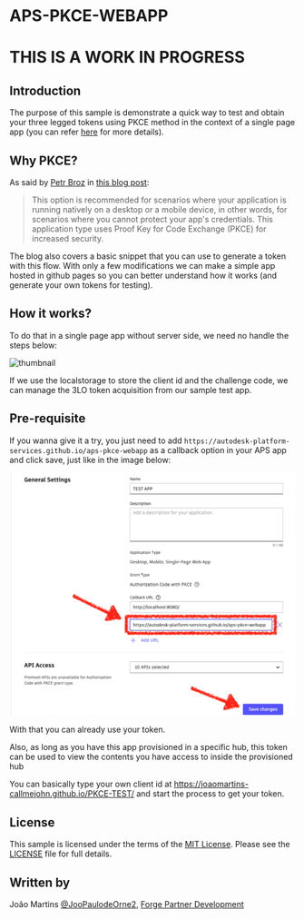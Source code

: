 # APS-PKCE-WEBAPP

# THIS IS A WORK IN PROGRESS

## Introduction

The purpose of this sample is demonstrate a quick way to test and obtain your three legged tokens using PKCE method in the context of a single page app (you can refer [here](https://aps.autodesk.com/en/docs/oauth/v2/tutorials/get-3-legged-token-pkce/) for more details).

## Why PKCE?

As said by [Petr Broz](https://github.com/petrbroz) in [this blog post](https://aps.autodesk.com/blog/new-application-types):

>This option is recommended for scenarios where your application is running natively on a desktop or a mobile device, in other words, for scenarios where you cannot protect your app's credentials. This application type uses Proof Key for Code Exchange (PKCE) for increased security.

The blog also covers a basic snippet that you can use to generate a token with this flow.
With only a few modifications we can make a simple app hosted in github pages so you can better understand how it works (and generate your own tokens for testing).

## How it works?

To do that in a single page app without server side, we need no handle the steps below:

![thumbnail](./assets/desktop-mobile-spa1.png)

If we use the localstorage to store the client id and the challenge code, we can manage the 3LO token acquisition from our sample test app.


## Pre-requisite

If you wanna give it a try, you just need to add `https://autodesk-platform-services.github.io/aps-pkce-webapp` as a callback option in your APS app and click save, just like in the image below:

![add callback url](./assets/pkce%20app%20callback.png)

With that you can already use your token.

Also, as long as you have this app provisioned in a specific hub, this token can be used to view the contents you have access to inside the provisioned hub

You can basically type your own client id at https://joaomartins-callmejohn.github.io/PKCE-TEST/ and start the process to get your token.

## License

This sample is licensed under the terms of the [MIT License](http://opensource.org/licenses/MIT). Please see the [LICENSE](LICENSE) file for full details.

## Written by

João Martins [@JooPaulodeOrne2](http://twitter.com/JooPaulodeOrne2), [Forge Partner Development](http://forge.autodesk.com)
